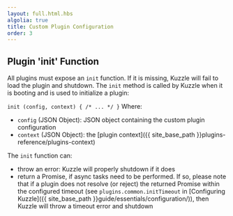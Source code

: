 ```yaml
---
layout: full.html.hbs
algolia: true
title: Custom Plugin Configuration
order: 3
---
```


## Plugin 'init' Function

All plugins must expose an `init` function. If it is missing, Kuzzle will fail to load the plugin and shutdown.
The `init` method is called by Kuzzle when it is booting and is used to initialize a plugin:

`init (config, context) { /* ... */ }`
Where:

* ``config`` (JSON Object): JSON object containing the custom plugin configuration
* ``context`` (JSON Object): the [plugin context]({{ site_base_path }}plugins-reference/plugins-context)


The `init` function can:

* throw an error: Kuzzle will properly shutdown if it does
* return a Promise, if async tasks need to be performed. If so, please note that if a plugin does not resolve (or reject) the returned Promise within the configured timeout (see `plugins.common.initTimeout` in [Configuring Kuzzle]({{ site_base_path }}guide/essentials/configuration/)), then Kuzzle will throw a timeout error and shutdown
